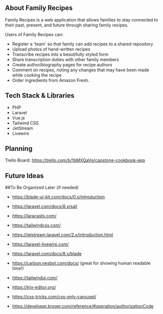 



## About Family Recipes

Family Recipes is a web application that allows families to stay connected to their past, present, and future through sharing family recipes. 

Users of Family Recipes can:

- Register a 'team' so that family can add recipes to a shared repository
- Upload photos of hand-written recipes
- Transcribe recipes into a beautifully styled form
- Share transcription duties with other family members
- Create author/biography pages for recipe authors
- Comment on recipes, noting any changes that may have been made while cooking the recipe
- Order ingredients from Amazon Fresh. 


## Tech Stack & Libraries

- PHP
- Laravel
- Vue.js
- Tailwind CSS
- JetStream
- Livewire

## Planning

Trello Board: https://trello.com/b/1bMXQaVg/capstone-cookbook-app 


## Future Ideas

##To Be Organized Later (if needed)

- https://blade-ui-kit.com/docs/0.x/introduction 

- https://laravel.com/docs/8.x/sail

- https://laracasts.com/ 

- https://tailwindcss.com/

- https://jetstream.laravel.com/2.x/introduction.html

- https://laravel-livewire.com/ 

- https://laravel.com/docs/8.x/blade

- https://carbon.nesbot.com/docs/ (great for showing human readable time!)

- https://tailwindui.com/ 

- https://trix-editor.org/ 

- https://css-tricks.com/css-only-carousel/ 

- https://developer.kroger.com/reference/#operation/authorizationCode


